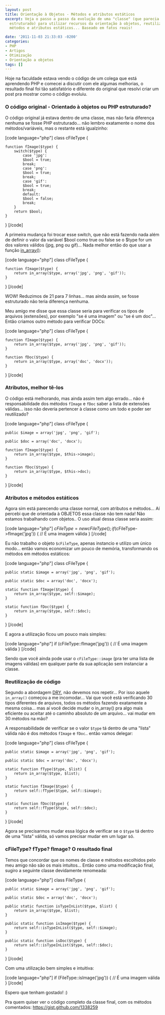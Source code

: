 ```yaml
---
layout: post
title: Orientação à Objetos - Métodos e atributos estáticos
excerpt: Veja o passo a passo da evolução de uma "classe" (que parecia mais código
  estruturado) para utilizar recursos da orientação à objetos, reutilização de código,
  métodos e atributos estáticos... Baseado em fatos reais!

date: '2011-11-03 21:33:03 -0200'
categories:
- PHP
- Artigos
- Otimização
- Orientação a objetos
tags: []
---
```

Hoje na faculdade estava vendo o código de um colega que está aprendendo PHP e comecei a discutir com ele algumas melhorias, o resultado final foi tão satisfatório e diferente do original que resolvi criar um post pra mostrar como o código evoluiu.

<h3>O código original - Orientado à objetos ou PHP estruturado?</h3>
O código original já estava dentro de uma classe, mas não faria diferença nenhuma se fosse PHP estruturado... não lembro exatamente o nome dos métodos/variáveis, mas o restante está igualzinho:


[code language="php"]
class cFileType {

	function fImage($type) {
		switch($type) {
			case 'jpg':
			$bool = true;
			break;
			case 'png':
			$bool = true;
			break;
			case 'gif':
			$bool = true;
			break;
			default:
			$bool = false;
			break;
		}
		return $bool;
	}

}
[/code]

A primeira mudança foi trocar esse switch, que não está fazendo nada além de definir o valor da variável $bool como true ou false se o $type for um dos valores válidos (jpg, png ou gif)... Nada melhor então do que usar a função <a href="http://php.net/manual/en/function.in-array.php">in_array()</a>:


[code language="php"]
class cFileType {

	function fImage($type) {
		return in_array($type, array('jpg', 'png', 'gif'));
	}

}
[/code]

WOW! Reduzimos de 21 para 7 linhas... mas ainda assim, se fosse estruturado não teria diferença nenhuma.

Meu amigo me disse que essa classe seria para verificar os tipos de arquivos (extensões), por exemplo "se é uma imagem" ou "se é um doc"... Então criamos outro método para verificar DOCs:


[code language="php"]
class cFileType {

	function fImage($type) {
		return in_array($type, array('jpg', 'png', 'gif'));
	}

	function fDoc($type) {
		return in_array($type, array('doc', 'docx'));
	}

}
[/code]

<h3>Atributos, melhor tê-los</h3>
O código está melhorando, mas ainda assim tem algo errado... não é responsabilidade dos métodos <code>fImage</code> e <code>fDoc</code> saber a lista de extensões válidas... isso não deveria pertencer à classe como um todo e poder ser reutilizado?


[code language="php"]
class cFileType {

	public $image = array('jpg', 'png', 'gif');

	public $doc = array('doc', 'docx');

	function fImage($type) {
		return in_array($type, $this->image);
	}

	function fDoc($type) {
		return in_array($type, $this->doc);
	}

}
[/code]

<h3>Atributos e métodos estáticos</h3>
Agora sim está parecendo uma classe normal, com atributos e métodos... Aí percebi que de orientada à OBJETOS essa classe não tem nada! Não estamos trabalhando com objetos.. O uso atual dessa classe seria assim:


[code language="php"]
$cFileType = new cFileType();
if ($cFileType->fImage('jpg')) {
	// É uma imagem válida
}
[/code]

Eu não trabalho o objeto <code>$cFileType</code>, apenas instancio e utilizo um único modo... então vamos economizar um pouco de memória, transformando os métodos em métodos estáticos:


[code language="php"]
class cFileType {

	public static $image = array('jpg', 'png', 'gif');

	public static $doc = array('doc', 'docx');

	static function fImage($type) {
		return in_array($type, self::$image);
	}

	static function fDoc($type) {
		return in_array($type, self::$doc);
	}

}
[/code]

E agora a utilização ficou um pouco mais simples:


[code language="php"]
if (cFileType::fImage('jpg')) {
	// É uma imagem válida
}
[/code]

Sendo que você ainda pode usar o <code>cFileType::image</code> (pra ter uma lista de imagens válidas) em qualquer parte da sua aplicação sem instanciar a classe.

<h3>Reutilização de código</h3>
Segundo a abordagem <a href="http://pt.wikipedia.org/wiki/Don't_repeat_yourself">DRY</a>, não devemos nos repetir... Por isso aquele <code>in_array()</code> começou a me incomodar... Vai que você está verificando 30 tipos diferentes de arquivos, todos os métodos fazendo exatamente a mesma coisa... mas aí você decide mudar o in_array() pra algo mais eficiente ou aceitar até o caminho absoluto de um arquivo... vai mudar em 30 métodos na mão?

A responsabilidade de verificar se o valor <code>$type</code> tá dentro de uma "lista" válida não é dos métodos <code>fImage</code> e <code>fDoc</code>.. então vamos delegar:


[code language="php"]
class cFileType {

	public static $image = array('jpg', 'png', 'gif');

	public static $doc = array('doc', 'docx');

	static function fType($type, $list) {
		return in_array($type, $list);
	}

	static function fImage($type) {
		return self::fType($type, self::$image);
	}

	static function fDoc($type) {
		return self::fType($type, self::$doc);
	}

}
[/code]

Agora se precisarmos mudar essa lógica de verificar se o <code>$type</code> tá dentro de uma "lista" válida, só vamos precisar mudar em um lugar só.

<h3>cFileType? fType? fImage? O resultado final</h3>
Temos que concordar que os nomes de classe e métodos escolhidos pelo meu amigo não são os mais intuitos... Então como uma modificação final, sugiro a seguinte classe devidamente renomeada:


[code language="php"]
class FileType {

	public static $image = array('jpg', 'png', 'gif');

	public static $doc = array('doc', 'docx');

	public static function isTypeInList($type, $list) {
		return in_array($type, $list);
	}

	public static function isImage($type) {
		return self::isTypeInList($type, self::$image);
	}

	public static function isDoc($type) {
		return self::isTypeInList($type, self::$doc);
	}

}
[/code]

Com uma utilização bem simples e intuitiva:


[code language="php"]
if (FileType::isImage('jpg')) {
	// É uma imagem válida
}
[/code]

Espero que tenham gostado! :)

Pra quem quiser ver o código completo da classe final, com os métodos comentados: <a href="https://gist.github.com/1338259">https://gist.github.com/1338259</a>

